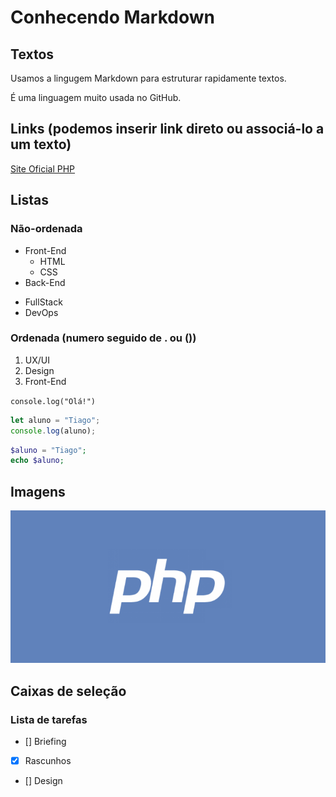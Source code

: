 # Conhecendo Markdown

## Textos
Usamos a lingugem Markdown para estruturar rapidamente textos.

É uma linguagem muito usada no GitHub.

## Links (podemos inserir link direto ou associá-lo a um texto)
[Site Oficial PHP](http://php.net)

## Listas

### Não-ordenada
- Front-End
   - HTML
   - CSS
- Back-End

* FullStack
* DevOps


### Ordenada (numero seguido de . ou ())
1) UX/UI
2) Design 
3) Front-End

`console.log("Olá!")`

```javascript
let aluno = "Tiago";
console.log(aluno);
```

```php
$aluno = "Tiago";
echo $aluno;
```

## Imagens
![LogotipoPHP](php-logo.png)

## Caixas de seleção

### Lista de tarefas

- [] Briefing
- [x] Rascunhos
- [] Design
